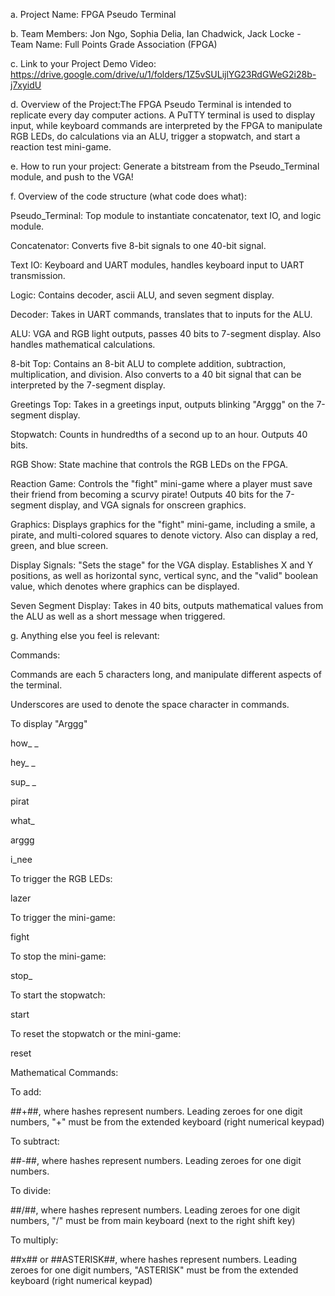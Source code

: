 a. Project Name: FPGA Pseudo Terminal 

b. Team Members: Jon Ngo, Sophia Delia, Ian Chadwick, Jack Locke - Team Name: Full Points Grade Association (FPGA)

c. Link to your Project Demo Video: https://drive.google.com/drive/u/1/folders/1Z5vSULijlYG23RdGWeG2i28b-j7xyidU

d. Overview of the Project:The FPGA Pseudo Terminal is intended to replicate every day computer actions. A PuTTY terminal is used to display input, while keyboard commands are interpreted by the FPGA to manipulate RGB LEDs, do calculations via an ALU, trigger a stopwatch, and start a reaction test mini-game. 

e. How to run your project: Generate a bitstream from the Pseudo_Terminal module, and push to the VGA!

f. Overview of the code structure (what code does what): 

Pseudo_Terminal: Top module to instantiate concatenator, text IO, and logic module.

Concatenator: Converts five 8-bit signals to one 40-bit signal.

Text IO: Keyboard and UART modules, handles keyboard input to UART transmission.

Logic: Contains decoder, ascii ALU, and seven segment display.

Decoder: Takes in UART commands, translates that to inputs for the ALU.

ALU: VGA and RGB light outputs, passes 40 bits to 7-segment display. Also handles mathematical calculations.

8-bit Top: Contains an 8-bit ALU to complete addition, subtraction, multiplication, and division. Also converts to a 40 bit signal that can be interpreted by the 7-segment display.

Greetings Top: Takes in a greetings input, outputs blinking "Arggg" on the 7-segment display.

Stopwatch: Counts in hundredths of a second up to an hour. Outputs 40 bits. 

RGB Show: State machine that controls the RGB LEDs on the FPGA.

Reaction Game: Controls the "fight" mini-game where a player must save their friend from becoming a scurvy pirate! Outputs 40 bits for the 7-segment display, and VGA signals for onscreen graphics. 

Graphics: Displays graphics for the "fight" mini-game, including a smile, a pirate, and multi-colored squares to denote victory. Also can display a red, green, and blue screen.

Display Signals: "Sets the stage" for the VGA display. Establishes X and Y positions, as well as horizontal sync, vertical sync, and the "valid" boolean value, which denotes where graphics can be displayed. 

Seven Segment Display: Takes in 40 bits, outputs mathematical values from the ALU as well as a short message when triggered. 

g. Anything else you feel is relevant: 

Commands:

Commands are each 5 characters long, and manipulate different aspects of the terminal.

Underscores are used to denote the space character in commands.

To display "Arggg"

how_ _

hey_ _

sup_ _

pirat

what_

arggg

i_nee

To trigger the RGB LEDs:

lazer

To trigger the mini-game:

fight

To stop the mini-game:

stop_

To start the stopwatch:

start

To reset the stopwatch or the mini-game:

reset

Mathematical Commands:

To add:

##+##, where hashes represent numbers. Leading zeroes for one digit numbers, "+" must be from the extended keyboard (right numerical keypad)

To subtract:

##-##, where hashes represent numbers. Leading zeroes for one digit numbers.

To divide:

##/##, where hashes represent numbers. Leading zeroes for one digit numbers, "/" must be from main keyboard (next to the right shift key)

To multiply:

##x## or ##ASTERISK##, where hashes represent numbers. Leading zeroes for one digit numbers, "ASTERISK" must be from the extended keyboard (right numerical keypad)


